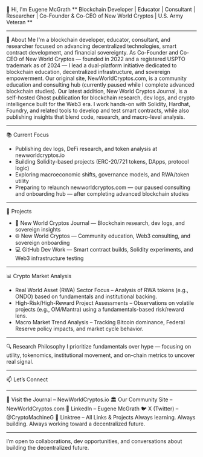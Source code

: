 👋 Hi, I'm Eugene McGrath
** Blockchain Developer | Educator | Consultant | Researcher | Co-Founder & Co-CEO of New World Cryptos | U.S. Army Veteran **

---------------------------------------------------------------------------------------------------------------------------------------------------------------

🧠 About Me
I'm a blockchain developer, educator, consultant, and researcher focused on advancing decentralized technologies, smart contract development, and financial sovereignty. As Co-Founder and Co-CEO of New World Cryptos — founded in 2022 and a registered USPTO trademark as of 2024 — I lead a dual-platform initiative dedicated to blockchain education, decentralized infrastructure, and sovereign empowerment. Our original site, NewWorldCryptos.com, is a community education and consulting hub (currently paused while I complete advanced blockchain studies). Our latest addition, New World Cryptos Journal, is a self-hosted Ghost publication for blockchain research, dev logs, and crypto intelligence built for the Web3 era. I work hands-on with Solidity, Hardhat, Foundry, and related tools to develop and test smart contracts, while also publishing insights that blend code, research, and macro-level analysis.

---------------------------------------------------------------------------------------------------------------------------------------------------------------

📚 Current Focus
 - Publishing dev logs, DeFi research, and token analysis at newworldcryptos.io
 - Building Solidity-based projects (ERC-20/721 tokens, DApps, protocol logic)
 - Exploring macroeconomic shifts, governance models, and RWA/token utility
 - Preparing to relaunch newworldcryptos.com — our paused consulting and onboarding hub — after completing advanced blockchain studies

---------------------------------------------------------------------------------------------------------------------------------------------------------------
   
🚀 Projects
 - 🧠 New World Cryptos Journal — Blockchain research, dev logs, and sovereign insights
 - 🌐 New World Cryptos — Community education, Web3 consulting, and sovereign onboarding
 - 💻 GitHub Dev Work — Smart contract builds, Solidity experiments, and Web3 infrastructure testing

---------------------------------------------------------------------------------------------------------------------------------------------------------------
   
📊 Crypto Market Analysis
 - Real World Asset (RWA) Sector Focus – Analysis of RWA tokens (e.g., ONDO) based on fundamentals and institutional backing.
 - High-Risk/High-Reward Project Assessments – Observations on volatile projects (e.g., OM/Mantra) using a fundamentals-based risk/reward lens.
 - Macro Market Trend Analysis – Tracking Bitcoin dominance, Federal Reserve policy impacts, and market cycle behavior.

---------------------------------------------------------------------------------------------------------------------------------------------------------------
   
🔍 Research Philosophy
I prioritize fundamentals over hype — focusing on utility, tokenomics, institutional movement, and on-chain metrics to uncover real signal.

---------------------------------------------------------------------------------------------------------------------------------------------------------------

📫 Let’s Connect

---------------------------------------------------------------------------------------------------------------------------------------------------------------

📰 Visit the Journal – NewWorldCryptos.io
🏛️ Our Community Site – NewWorldCryptos.com
💼 LinkedIn – Eugene McGrath
🐦 X (Twitter) – @CryptoMachineG
🔗 Linktree – All Links & Projects
Always learning. Always building. Always working toward a decentralized future.

---------------------------------------------------------------------------------------------------------------------------------------------------------------

I’m open to collaborations, dev opportunities, and conversations about building the decentralized future.

